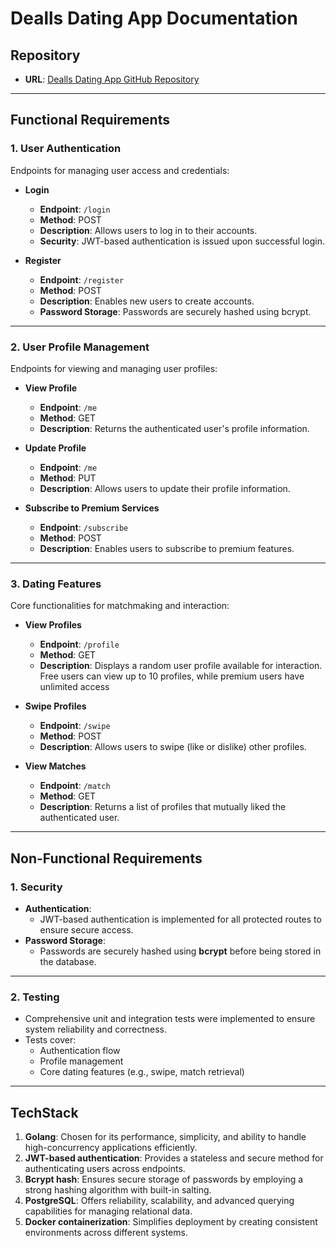 # Dealls Dating App Documentation

## Repository

- **URL**: [Dealls Dating App GitHub Repository](https://github.com/hanzkid/dealls-dating-app)

---

## Functional Requirements

### 1. **User Authentication**

Endpoints for managing user access and credentials:

- **Login**  
  - **Endpoint**: `/login`  
  - **Method**: POST  
  - **Description**: Allows users to log in to their accounts.  
  - **Security**: JWT-based authentication is issued upon successful login.  

- **Register**  
  - **Endpoint**: `/register`  
  - **Method**: POST  
  - **Description**: Enables new users to create accounts.  
  - **Password Storage**: Passwords are securely hashed using bcrypt.

---

### 2. **User Profile Management**

Endpoints for viewing and managing user profiles:

- **View Profile**  
  - **Endpoint**: `/me`  
  - **Method**: GET  
  - **Description**: Returns the authenticated user's profile information.  

- **Update Profile**  
  - **Endpoint**: `/me`  
  - **Method**: PUT  
  - **Description**: Allows users to update their profile information.  

- **Subscribe to Premium Services**  
  - **Endpoint**: `/subscribe`  
  - **Method**: POST  
  - **Description**: Enables users to subscribe to premium features.

---

### 3. **Dating Features**

Core functionalities for matchmaking and interaction:

- **View Profiles**  
  - **Endpoint**: `/profile`  
  - **Method**: GET  
  - **Description**: Displays a random user profile available for interaction. Free users can view up to 10 profiles, while premium users have unlimited access

- **Swipe Profiles**  
  - **Endpoint**: `/swipe`  
  - **Method**: POST  
  - **Description**: Allows users to swipe (like or dislike) other profiles.  

- **View Matches**  
  - **Endpoint**: `/match`  
  - **Method**: GET  
  - **Description**: Returns a list of profiles that mutually liked the authenticated user.

---

## Non-Functional Requirements

### 1. **Security**

- **Authentication**:  
  - JWT-based authentication is implemented for all protected routes to ensure secure access.  
- **Password Storage**:  
  - Passwords are securely hashed using **bcrypt** before being stored in the database.

---

### 2. **Testing**

- Comprehensive unit and integration tests were implemented to ensure system reliability and correctness.  
- Tests cover:
  - Authentication flow
  - Profile management
  - Core dating features (e.g., swipe, match retrieval)

---

## TechStack

1. **Golang**: Chosen for its performance, simplicity, and ability to handle high-concurrency applications efficiently.  
2. **JWT-based authentication**: Provides a stateless and secure method for authenticating users across endpoints.  
3. **Bcrypt hash**: Ensures secure storage of passwords by employing a strong hashing algorithm with built-in salting.  
4. **PostgreSQL**: Offers reliability, scalability, and advanced querying capabilities for managing relational data.  
5. **Docker containerization**: Simplifies deployment by creating consistent environments across different systems.  
